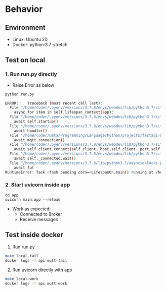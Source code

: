 # Behavior

## Environment

- Linux: Ubuntu 20
- Docker: python:3.7-stretch

## Test on local

### 1. Run run.py directly

- Raise Error as below

```bash
python run.py

ERROR:    Traceback (most recent call last):
  File "/home/coder/.pyenv/versions/3.7.8/envs/webdev/lib/python3.7/site-packages/starlette/routing.py", line 526, in lifespan
    async for item in self.lifespan_context(app):
  File "/home/coder/.pyenv/versions/3.7.8/envs/webdev/lib/python3.7/site-packages/starlette/routing.py", line 467, in default_lifespan
    await self.startup()
  File "/home/coder/.pyenv/versions/3.7.8/envs/webdev/lib/python3.7/site-packages/starlette/routing.py", line 502, in startup
    await handler()
  File "/home/coder/Data/Programming/Language/Python/projects/fastapi-mqtt-dev/app/main.py", line 13, in startapp
    await mqtt.connection()
  File "/home/coder/.pyenv/versions/3.7.8/envs/webdev/lib/python3.7/site-packages/fastapi_mqtt/fastmqtt.py", line 130, in connection
    await self.client.connect(self.client._host,self.client._port,self.client._ssl,self.client._keepalive,version)
  File "/home/coder/.pyenv/versions/3.7.8/envs/webdev/lib/python3.7/site-packages/gmqtt/client.py", line 165, in connect
    await self._connected.wait()
  File "/home/coder/.pyenv/versions/3.7.8/lib/python3.7/asyncio/locks.py", line 293, in wait
    await fut
RuntimeError: Task <Task pending coro=<LifespanOn.main() running at /home/coder/.pyenv/versions/3.7.8/envs/webdev/lib/python3.7/site-packages/uvicorn/lifespan/on.py:55>> got Future <Future pending> attached to a different loop
```

### 2. Start uvicorn inside app

```
cd app
uvicorn main:app --reload
```

- Work as expected:
  - Connected to Broker
  - Receive messages

## Test inside docker

1. Run run.py
```bash
make local-fail
docker logs -f api-mqtt-fail
```

2. Run uvicorn directly with app
```bash
make local-work
docker logs -f api-mqtt-work
```